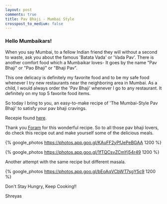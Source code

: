 ```yaml
---
layout: post
comments: true
title: Pav Bhaji - Mumbai Style
crosspost_to_medium: false
---
```


### Hello Mumbaikars!

When you say Mumbai, to a fellow Indian friend they will without a second to waste, ask you about the famous 'Batata Vada'
or 'Vada Pav'.  There is another comfort food which a Mumbaikar loves- It goes by the name "Pav Bhaji" or "Pao Bhaji" or "Bhaji Pav".

This one delicacy is definitely my favorite food and to be my safe food whenever I try new restaurants near the neighboring area in Mumbai. As a child, I would always order the 'Pav Bhaji' whenever I go to any restaurant. It definitely on my top 5 favorite food items.

So today I bring to you, an easy-to-make recipe of 'The Mumbai-Style Pav Bhaji' to satisfy your pav bhaji cravings.

Recepie found [here](https://foodviva.com/snacks-recipes/pav-bhaji/).

Thank you [Foram](https://foodviva.com/author/foram/) for this wonderful recipe.
So to all those pav bhaji lovers, do check this recipe out and make yourself some of the delicious meals.

{% google_photos https://photos.app.goo.gl/KAuFF2yPfJePeBGAA 1200 %}

{% google_photos https://photos.app.goo.gl/1fTQCsvZCmYj54r49 1200 %}

Another attempt with the same recipe but different masala.


{% google_photos https://photos.app.goo.gl/bEoAqVCbWT7sgY5c9 1200 %}


Don't Stay Hungry, Keep Cooking!!

Shreyas 






